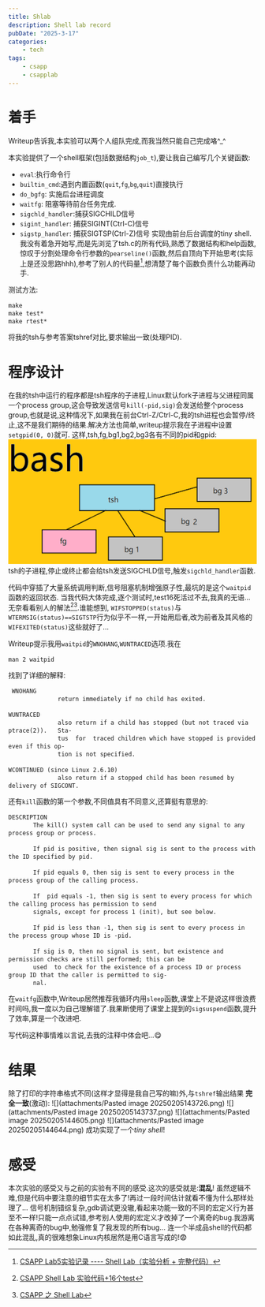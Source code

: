 ```yaml
---
title: Shlab
description: Shell lab record
pubDate: "2025-3-17"
categories:
    - tech
tags:
    - csapp
    - csapplab
---
```


# 着手
Writeup告诉我,本实验可以两个人组队完成,而我当然只能自己完成咯^_^

本实验提供了一个shell框架(包括数据结构`job_t`),要让我自己编写几个关键函数:
- `eval`:执行命令行
- `builtin_cmd`:遇到内置函数(`quit`,`fg`,`bg`,`quit`)直接执行
- `do_bgfg`: 实施后台进程调度
- `waitfg`: 阻塞等待前台任务完成.
- `sigchld_handler`:捕获SIGCHILD信号
- `sigint_handler`: 捕获SIGINT(Ctrl-C)信号
- `sigstp_handler`: 捕获SIGTSP(Ctrl-Z)信号
实现由前台后台调度的tiny shell.
我没有着急开始写,而是先浏览了tsh.c的所有代码,熟悉了数据结构和help函数,惊叹于分割处理命令行参数的`pearseline()`函数,然后自顶向下开始思考(实际上是还没思路hhh),参考了别人的代码量[^1],想清楚了每个函数负责什么功能再动手.


[^1]:[CSAPP Lab5实验记录 ---- Shell Lab（实验分析 + 完整代码）](https://blog.csdn.net/qq_37500516/article/details/120836083)

测试方法:
```shell
make
make test*
make rtest*
```
将我的tsh与参考答案tshref对比,要求输出一致(处理PID).

# 程序设计
在我的tsh中运行的程序都是tsh程序的子进程,Linux默认fork子进程与父进程同属一个process group,这会导致发送信号`kill(-pid,sig)`会发送给整个process group,也就是说,这种情况下,如果我在前台Ctrl-Z/Ctrl-C,我的tsh进程也会暂停/终止,这不是我们期待的结果.解决方法也简单,writeup提示我在子进程中设置`setgpid(0, 0)`就可.
这样,tsh,fg,bg1,bg2,bg3各有不同的pid和gpid:
![](attachments/Pasted%20image%2020250205152333.png)
tsh的子进程,停止或终止都会给tsh发送SIGCHLD信号,触发`sigchld_handler`函数.

代码中穿插了大量系统调用判断,信号阻塞机制增强原子性,最坑的是这个`waitpid`函数的返回状态.
当我代码大体完成,逐个测试时,test16死活过不去,我真的无语...无奈看看别人的解法[^2][^3].谁能想到, `WIFSTOPPED(status)`与`WTERMSIG(status)==SIGTSTP`行为似乎不一样,一开始用后者,改为前者及其风格的`WIFEXITED(status)`这些就好了...


[^2]:[CSAPP Shell Lab 实验代码+16个test](https://blog.csdn.net/weixin_45739365/article/details/113527531)
[^3]:[CSAPP 之 Shell Lab](https://blog.liuly.moe/posts/csapp-shell)


Writeup提示我用`waitpid`的`WNOHANG`,`WUNTRACED`选项.我在
```shell
man 2 waitpid
```
找到了详细的解释:
```
 WNOHANG
              return immediately if no child has exited.

WUNTRACED
              also return if a child has stopped (but not traced via ptrace(2)).   Sta‐
              tus  for  traced children which have stopped is provided even if this op‐
              tion is not specified.

WCONTINUED (since Linux 2.6.10)
              also return if a stopped child has been resumed by delivery of SIGCONT.
```
还有`kill`函数的第一个参数,不同值具有不同意义,还算挺有意思的:
```
DESCRIPTION
       The kill() system call can be used to send any signal to any process group or process.

       If pid is positive, then signal sig is sent to the process with the ID specified by pid.

       If pid equals 0, then sig is sent to every process in the process group of the calling process.

       If  pid equals -1, then sig is sent to every process for which the calling process has permission to send
       signals, except for process 1 (init), but see below.

       If pid is less than -1, then sig is sent to every process in the process group whose ID is -pid.

       If sig is 0, then no signal is sent, but existence and permission checks are still performed; this can be
       used  to check for the existence of a process ID or process group ID that the caller is permitted to sig‐
       nal.
```

在`waitfg`函数中,Writeup居然推荐我循环内用`sleep`函数,课堂上不是说这样很浪费时间吗,我一度以为自己理解错了.我果断使用了课堂上提到的`sigsuspend`函数,提升了效率,算是一个改进吧.


写代码这种事情难以言说,去我的注释中体会吧...😋

# 结果
除了打印的字符串格式不同(这样才显得是我自己写的嘛)外,与`tshref`输出结果
**完全一致**(激动):
![](attachments/Pasted image 20250205143726.png)
![](attachments/Pasted image 20250205143737.png)
![](attachments/Pasted image 20250205144605.png)
![](attachments/Pasted image 20250205144644.png)
成功实现了一个*tiny shell*!

# 感受
本次实验的感受又与之前的实验有不同的感受.这次的感受就是:**混乱**!
虽然逻辑不难,但是代码中要注意的细节实在太多了!再过一段时间估计就看不懂为什么那样处理了...
信号机制错综复杂,gdb调试更没辙,看起来功能一致的不同的宏定义行为甚至不一样!只能一点点试错,参考别人使用的宏定义才改掉了一个离奇的bug.我游离在各种离奇的bug中,勉强修复了我发现的所有bug...
连一个半成品shell的代码都如此混乱,真的很难想象Linux内核居然是用C语言写成的!😨